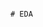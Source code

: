                                                                                                                             # EDA 
 
